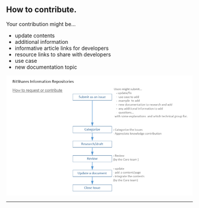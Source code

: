 ## How to contribute.

Your contribution might be...
- update contents 
- additional information 
- informative article links for developers
- resource links to share with developers
- use case
- new documentation topic

<p align="center">
  <img src="/developers/imgs/how-to-contribute.png" width="600" title="Contribution Flow">
</p>

***
